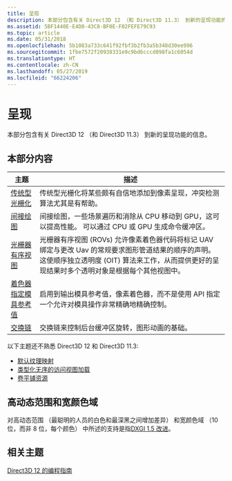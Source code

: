 ```yaml
---
title: 呈现
description: 本部分包含有关 Direct3D 12 （和 Direct3D 11.3） 到新的呈现功能的信息。
ms.assetid: 5BF1440E-E4D8-43C8-BF0E-F02FEFE79C93
ms.topic: article
ms.date: 05/31/2018
ms.openlocfilehash: 5b1083a733c641f92fbf3b2fb3a5b348d30ee996
ms.sourcegitcommit: 1fbe7572f20938331e9c9bd6cccd098fa1c6054d
ms.translationtype: HT
ms.contentlocale: zh-CN
ms.lasthandoff: 05/27/2019
ms.locfileid: "66224206"
---
```

# <a name="rendering"></a>呈现

本部分包含有关 Direct3D 12 （和 Direct3D 11.3） 到新的呈现功能的信息。

## <a name="in-this-section"></a>本部分内容



| 主题                                                                                               | 描述                                                                                                                                                                                                                                                                                                                                                                                  |
|-----------------------------------------------------------------------------------------------------|----------------------------------------------------------------------------------------------------------------------------------------------------------------------------------------------------------------------------------------------------------------------------------------------------------------------------------------------------------------------------------------------|
| [传统型光栅化](conservative-rasterization.md)<br/>                             | 传统型光栅化将某些颇有自信地添加到像素呈现，冲突检测算法尤其是有帮助。<br/>                                                                                                                                                                                                                                              |
| [间接绘图](indirect-drawing.md)<br/>                                                 | 间接绘图，一些场景遍历和消除从 CPU 移动到 GPU，这可以提高性能。 可以通过 CPU 或 GPU 生成命令缓冲区。<br/>                                                                                                                                                                                              |
| [光栅器有序视图](rasterizer-order-views.md)<br/>                                   | 光栅器有序视图 (ROVs) 允许像素着色器代码将标记 UAV 绑定与更改 Uav 的常规要求图形管道结果的顺序的声明。 这使顺序独立透明度 (OIT) 算法来工作，从而提供更好的呈现结果时多个透明对象是根据每个其他视图中。 <br/> |
| [着色器指定模具参考值](shader-specified-stencil-reference-value.md)<br/> | 启用到输出模具参考值，像素着色器，而不是使用 API 指定一个允许对模具操作非常精确地精确控制。<br/>                                                                                                                                                                                                              |
| [交换链](swap-chains.md)<br/>                                                           | 交换链来控制后台缓冲区旋转，图形动画的基础。<br/>                                                                                                                                                                                                                                                                                            |



 

以下主题还不熟悉 Direct3D 12 和 Direct3D 11.3:

-   [默认纹理映射](default-texture-mapping.md)
-   [类型化无序的访问视图加载](typed-unordered-access-view-loads.md)
-   [卷平铺资源](volume-tiled-resources.md)

## <a name="high-dynamic-range-and-wide-color-gamut"></a>高动态范围和宽颜色域

对高动态范围 （最聪明的人员的白色和最深黑之间增加差异） 和宽颜色域 （10 位，而非 8 位，每个颜色） 中所述的支持是指[DXGI 1.5 改进](https://msdn.microsoft.com/library/windows/desktop/mt661818)。

## <a name="related-topics"></a>相关主题

<dl> <dt>

[Direct3D 12 的编程指南](directx-12-programming-guide.md)
</dt> </dl>

 

 





